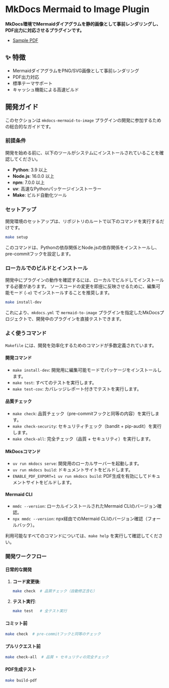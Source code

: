# MkDocs Mermaid to Image Plugin


**MkDocs環境でMermaidダイアグラムを静的画像として事前レンダリングし、PDF出力に対応させるプラグインです。**

- [Sample PDF](MkDocs-Mermaid-to-Image.pdf)

## ✨ 特徴

- MermaidダイアグラムをPNG/SVG画像として事前レンダリング
- PDF出力対応
- 標準テーマサポート
- キャッシュ機能による高速ビルド

## 開発ガイド

このセクションは `mkdocs-mermaid-to-image` プラグインの開発に参加するための総合的なガイドです。

### 前提条件

開発を始める前に、以下のツールがシステムにインストールされていることを確認してください。

- **Python**: 3.9 以上
- **Node.js**: 16.0.0 以上
- **npm**: 7.0.0 以上
- **uv**: 高速なPythonパッケージインストーラー
- **Make**: ビルド自動化ツール

### セットアップ

開発環境のセットアップは、リポジトリのルートで以下のコマンドを実行するだけです。

```bash
make setup
```

このコマンドは、Pythonの依存関係とNode.jsの依存関係をインストールし、pre-commitフックを設定します。

### ローカルでのビルドとインストール

開発中にプラグインの動作を確認するには、ローカルでビルドしてインストールする必要があります。
ソースコードの変更を即座に反映させるために、編集可能モード (`-e`) でインストールすることを推奨します。

```bash
make install-dev
```

これにより、`mkdocs.yml` で `mermaid-to-image` プラグインを指定したMkDocsプロジェクトで、開発中のプラグインを直接テストできます。

### よく使うコマンド

`Makefile` には、開発を効率化するためのコマンドが多数定義されています。

#### 開発コマンド

- `make install-dev`: 開発用に編集可能モードでパッケージをインストールします。
- `make test`: すべてのテストを実行します。
- `make test-cov`: カバレッジレポート付きでテストを実行します。

#### 品質チェック

- `make check`: 品質チェック（pre-commitフックと同等の内容）を実行します。
- `make check-security`: セキュリティチェック（bandit + pip-audit）を実行します。
- `make check-all`: 完全チェック（品質 + セキュリティ）を実行します。

#### MkDocsコマンド

- `uv run mkdocs serve`: 開発用のローカルサーバーを起動します。
- `uv run mkdocs build`: ドキュメントサイトをビルドします。
- `ENABLE_PDF_EXPORT=1 uv run mkdocs build`: PDF生成を有効にしてドキュメントサイトをビルドします。

#### Mermaid CLI

- `mmdc --version`: ローカルインストールされたMermaid CLIのバージョン確認。
- `npx mmdc --version`: npx経由でのMermaid CLIのバージョン確認（フォールバック）。

利用可能なすべてのコマンドについては、`make help` を実行して確認してください。

### 開発ワークフロー

#### 日常的な開発

1. **コード変更後**:
   ```bash
   make check  # 品質チェック（自動修正含む）
   ```

2. **テスト実行**:
   ```bash
   make test   # 全テスト実行
   ```

#### コミット前

```bash
make check  # pre-commitフックと同等のチェック
```

#### プルリクエスト前

```bash
make check-all  # 品質 + セキュリティの完全チェック
```

#### PDF生成テスト

```bash
make build-pdf
```
